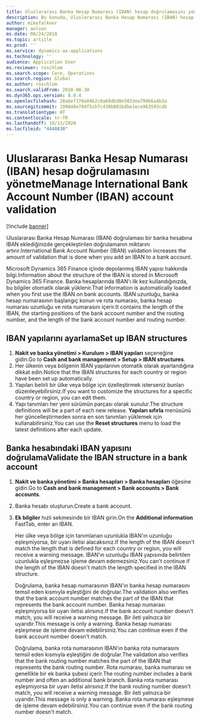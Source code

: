 ```yaml
---
title: Uluslararası Banka Hesap Numarası (IBAN) hesap doğrulamasını yönetme
description: Bu konuda, Uluslararası Banka Hesap Numarası (IBAN) hesap doğrulamasını yönetme işlemi açıklanmaktadır.
author: mikefalkner
manager: aolson
ms.date: 08/24/2018
ms.topic: article
ms.prod: ''
ms.service: dynamics-ax-applications
ms.technology: ''
audience: Application User
ms.reviewer: roschlom
ms.search.scope: Core, Operations
ms.search.region: Global
ms.author: roschlom
ms.search.validFrom: 2018-08-30
ms.dyn365.ops.version: 8.0.4
ms.openlocfilehash: 28abef376e8462c9a69dbd8e5033ea799b6a4b3a
ms.sourcegitcommit: 199848e78df5cb7c439b001bdbe1ece963593cdb
ms.translationtype: HT
ms.contentlocale: tr-TR
ms.lasthandoff: 10/13/2020
ms.locfileid: "4448830"
---
```

# <a name="manage-international-bank-account-number-iban-account-validation"></a><span data-ttu-id="8e436-103">Uluslararası Banka Hesap Numarası (IBAN) hesap doğrulamasını yönetme</span><span class="sxs-lookup"><span data-stu-id="8e436-103">Manage International Bank Account Number (IBAN) account validation</span></span>

[!include [banner](../includes/banner.md)]

<span data-ttu-id="8e436-104">Uluslararası Banka Hesap Numarası (IBAN) doğrulaması bir banka hesabına IBAN eklediğinizde gerçekleştirilen doğrulamanın miktarını artırır.</span><span class="sxs-lookup"><span data-stu-id="8e436-104">International Bank Account Number (IBAN) validation increases the amount of validation that is done when you add an IBAN to a bank account.</span></span>

<span data-ttu-id="8e436-105">Microsoft Dynamics 365 Finance içinde depolanmış IBAN yapısı hakkında bilgi.</span><span class="sxs-lookup"><span data-stu-id="8e436-105">Information about the structure of the IBAN is stored in Microsoft Dynamics 365 Finance.</span></span> <span data-ttu-id="8e436-106">Banka hesaplarında IBAN'ı ilk kez kullandığınızda, bu bilgiler otomatik olarak yüklenir.</span><span class="sxs-lookup"><span data-stu-id="8e436-106">That information is automatically loaded when you first use the IBAN on bank accounts.</span></span> <span data-ttu-id="8e436-107">IBAN uzunluğu, banka hesap numarasının başlangıç konun ve rota numarası, banka hesap numarası uzunluğu ve rota numarasını içerir.</span><span class="sxs-lookup"><span data-stu-id="8e436-107">It contains the length of the IBAN, the starting positions of the bank account number and the routing number, and the length of the bank account number and routing number.</span></span>

## <a name="set-up-iban-structures"></a><span data-ttu-id="8e436-108">IBAN yapılarını ayarlama</span><span class="sxs-lookup"><span data-stu-id="8e436-108">Set up IBAN structures</span></span>

1. <span data-ttu-id="8e436-109">**Nakit ve banka yönetimi \> Kurulum \> IBAN yapıları** seçeneğine gidin.</span><span class="sxs-lookup"><span data-stu-id="8e436-109">Go to **Cash and bank management \> Setup \> IBAN structures**.</span></span>
2. <span data-ttu-id="8e436-110">Her ülkenin veya bölgenin IBAN yapılarının otomatik olarak ayarlandığına dikkat edin.</span><span class="sxs-lookup"><span data-stu-id="8e436-110">Notice that the IBAN structures for each country or region have been set up automatically.</span></span>
3. <span data-ttu-id="8e436-111">Yapıları belirli bir ülke veya bölge için özelleştirmek isterseniz bunları düzenleyebilirsiniz.</span><span class="sxs-lookup"><span data-stu-id="8e436-111">If you want to customize the structures for a specific country or region, you can edit them.</span></span>
4. <span data-ttu-id="8e436-112">Yapı tanımları her yeni sürümün parçası olarak sunulur.</span><span class="sxs-lookup"><span data-stu-id="8e436-112">The structure definitions will be a part of each new release.</span></span> <span data-ttu-id="8e436-113">**Yapıları sıfırla** menüsünü her güncelleştirmeden sonra en son tanımları yüklemek için kullanabilirsiniz.</span><span class="sxs-lookup"><span data-stu-id="8e436-113">You can use the **Reset structures** menu to load the latest definitions after each update.</span></span>

## <a name="validate-the-iban-structure-in-a-bank-account"></a><span data-ttu-id="8e436-114">Banka hesabındaki IBAN yapısını doğrulama</span><span class="sxs-lookup"><span data-stu-id="8e436-114">Validate the IBAN structure in a bank account</span></span>

1. <span data-ttu-id="8e436-115">**Nakit ve banka yönetimi \> Banka hesapları \> Banka hesapları** öğesine gidin.</span><span class="sxs-lookup"><span data-stu-id="8e436-115">Go to **Cash and bank management \> Bank accounts \> Bank accounts**.</span></span>
2. <span data-ttu-id="8e436-116">Banka hesabı oluşturun.</span><span class="sxs-lookup"><span data-stu-id="8e436-116">Create a bank account.</span></span>
3. <span data-ttu-id="8e436-117">**Ek bilgiler** hızlı sekmesinde bir IBAN girin.</span><span class="sxs-lookup"><span data-stu-id="8e436-117">On the **Additional information** FastTab, enter an IBAN.</span></span>

    <span data-ttu-id="8e436-118">Her ülke veya bölge için tanımlanan uzunlukla IBAN'ın uzunluğu eşleşmiyorsa, bir uyarı iletisi alacaksınız.</span><span class="sxs-lookup"><span data-stu-id="8e436-118">If the length of the IBAN doesn't match the length that is defined for each country or region, you will receive a warning message.</span></span> <span data-ttu-id="8e436-119">IBAN'ın uzunluğu IBAN yapısında belirtilen uzunlukla eşleşmezse işleme devam edemezsiniz.</span><span class="sxs-lookup"><span data-stu-id="8e436-119">You can't continue if the length of the IBAN doesn't match the length specified in the IBAN structure.</span></span>

    <span data-ttu-id="8e436-120">Doğrulama, banka hesap numarasının IBAN'ın banka hesap numarasını temsil eden kısmıyla eşleştiğini de doğrular.</span><span class="sxs-lookup"><span data-stu-id="8e436-120">The validation also verifies that the bank account number matches the part of the IBAN that represents the bank account number.</span></span> <span data-ttu-id="8e436-121">Banka hesap numarası eşleşmiyorsa bir uyarı iletisi alırsınız.</span><span class="sxs-lookup"><span data-stu-id="8e436-121">If the bank account number doesn't match, you will receive a warning message.</span></span> <span data-ttu-id="8e436-122">Bir ileti yalnızca bir uyarıdır.</span><span class="sxs-lookup"><span data-stu-id="8e436-122">This message is only a warning.</span></span> <span data-ttu-id="8e436-123">Banka hesap numarası eşleşmese de işleme devam edebilirsiniz.</span><span class="sxs-lookup"><span data-stu-id="8e436-123">You can continue even if the bank account number doesn't match.</span></span>

    <span data-ttu-id="8e436-124">Doğrulama, banka rota numarasının IBAN'ın banka rota numarasını temsil eden kısmıyla eşleştiğini de doğrular.</span><span class="sxs-lookup"><span data-stu-id="8e436-124">The validation also verifies that the bank routing number matches the part of the IBAN that represents the bank routing number.</span></span> <span data-ttu-id="8e436-125">Rota numarası, banka numarası ve genellikle bir ek banka şubesi içerir.</span><span class="sxs-lookup"><span data-stu-id="8e436-125">The routing number includes a bank number and often an additional bank branch.</span></span> <span data-ttu-id="8e436-126">Banka rota numarası eşleşmiyorsa bir uyarı iletisi alırsınız.</span><span class="sxs-lookup"><span data-stu-id="8e436-126">If the bank routing number doesn't match, you will receive a warning message.</span></span> <span data-ttu-id="8e436-127">Bir ileti yalnızca bir uyarıdır.</span><span class="sxs-lookup"><span data-stu-id="8e436-127">This message is only a warning.</span></span> <span data-ttu-id="8e436-128">Banka rota numarası eşleşmese de işleme devam edebilirsiniz.</span><span class="sxs-lookup"><span data-stu-id="8e436-128">You can continue even if the bank routing number doesn't match.</span></span>
